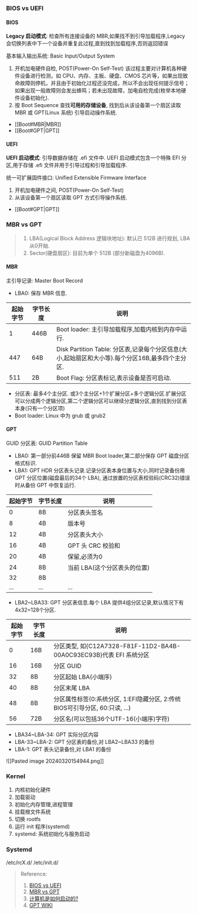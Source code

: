 ### BIOS vs UEFI
#### BIOS
**Legacy 启动模式**: 检查所有连接设备的 MBR,如果找不到引导加载程序,Legacy 会切换列表中下一个设备并重复此过程,直到找到加载程序,否则返回错误

基本输入输出系统: Basic Input/Output System
1. 开机加电硬件自检, POST(Power-On Self-Test)
该过程主要对计算机各种硬件设备进行检测，如 CPU、内存、主板、硬盘、CMOS 芯片等，如果出现致命故障则停机，并且由于初始化过程还没完成，所以不会出现任何提示信号；如果出现一般故障则会发出蜂鸣；若未出现故障，加电自检完成(枚举本地硬件设备初始化).
2. 按 Boot Sequence 查找**可用的存储设备**, 找到后从该设备第一个扇区读取 MBR 或 GPT(Linux 系统) 引导启动操作系统.
+ [[Boot#MBR|MBR]]
+ [[Boot#GPT|GPT]]

#### UEFI
**UEFI 启动模式**: 引导数据存储在 .efi 文件中. UEFI 启动模式包含一个特殊 EFI 分区,用于存储 .efi 文件并用于引导过程和引导加载程序.

统一可扩展固件接口: Unified Extensible Firmware Interface
1. 开机加电硬件之间, POST(Power-On Self-Test)
2. 从该设备第一个扇区读取 GPT 方式引导操作系统.
+ [[Boot#GPT|GPT]]

### MBR vs GPT

>  1. LBA(Logical Block Address 逻辑块地址): 默认已 512B 进行规划, LBA 从0开始.
>  2. Sector(硬盘扇区): 目前为单个 512B (部分新磁盘为4096B).

#### MBR
主引导记录: Master Boot Record
+ LBA0: 保存 MBR 信息.

| 起始字节 | 字节长度 | 说明                                                               |
| ---- | ---- | ---------------------------------------------------------------- |
| 1    | 446B | Boot loader: 主引导加载程序,加载内核到内存中运行.                                 |
| 447  | 64B  | Disk Partition Table: 分区表,记录每个分区信息(大小,起始扇区和大小等).每个分区16B,最多四个主分区. |
| 511  | 2B   | Boot Flag: 分区表标记,表示设备是否可启动.                                      |
+ 分区表: 最多4个主分区. 或3个主分区+1个扩展分区+多个逻辑分区.扩展分区可以分成两个逻辑分区,第二个逻辑分区可以继续分逻辑分区,直到找到分区表本身(只有一个分区项)
+ Boot loader: Linux 中为 grub 或 grub2

#### GPT
GUID 分区表: GUID Partition Table
+ LBA0: 第一部分前446B 保留 MBR Boot loader,第二部分保存 GPT 磁盘分区格式标识.
+ LBA1: GPT HDR 分区表头记录.记录分区表本身位置与大小,同时记录备份用 GPT 分区位置(磁盘最后的34个 LBA), 通过放置的分区表校验码(CRC32)错误时从备份 GPT 中恢复运行.

| 起始字节 | 字节长度 | 说明                |
| ---- | ---- | ----------------- |
| 0    | 8B   | 分区表头签名            |
| 8    | 4B   | 版本号               |
| 12   | 4B   | 分区表头大小            |
| 16   | 4B   | GPT 头 CRC 校验和     |
| 20   | 4B   | 保留,必须为0           |
| 24   | 8B   | 当前 LBA(这个分区表头的位置) |
| 32   | 8B   |                   |
| ...  | ...  | ...               |

+ LBA2~LBA33: GPT 分区表信息.每个 LBA 提供4组分区记录,默认情况下有4x32=128个分区.

| 起始字节 | 字节长度 | 说明                                                       |
| ---- | ---- | -------------------------------------------------------- |
| 0    | 16B  | 分区类型, 如{C12A7328-F81F-11D2-BA4B-00A0C93EC93B}代表 EFI 系统分区 |
| 16   | 16B  | 分区 GUID                                                  |
| 32   | 8B   | 分区起始 LBA(小端序)                                            |
| 40   | 8B   | 分区末尾 LBA                                                 |
| 48   | 8B   | 分区属性标签(0:系统分区, 1:EFI隐藏分区, 2:传统BIOS可引导分区, 60:只读, ...)     |
| 56   | 72B  | 分区名(可以包括36个UTF-16(小端序)字符)                                |

+ LBA34~LBA-34: GPT 实际分区内容
+ LBA-33~LBA-2: GPT 分区表的备份,对 LBA2~LBA33 的备份
+ LBA-1: GPT 表头记录备份,对 LBA1 的备份

![[Pasted image 20240320154944.png]]

### Kernel
1. 内核初始化硬件
2. 加载驱动
3. 初始化内存管理,进程管理
4. 挂载根文件系统
5. 切换 rootfs
6. 运行 init 程序(systemd)
7. systemd: 系统初始化与服务启动

### Systemd
/etc/rcX.d/
/etc/init.d/



>Reference:
>1. [BIOS vs UEFI](https://zhuanlan.zhihu.com/p/26098509)
>2. [MBR vs GPT](https://www.easeus.com/partition-master/mbr-vs-gpt.html)
>3. [计算机是如何启动的?](https://www.ruanyifeng.com/blog/2013/02/booting.html)
>4. [GPT WIKI](https://zh.wikipedia.org/zh-hans/GUID%E7%A3%81%E7%A2%9F%E5%88%86%E5%89%B2%E8%A1%A8)